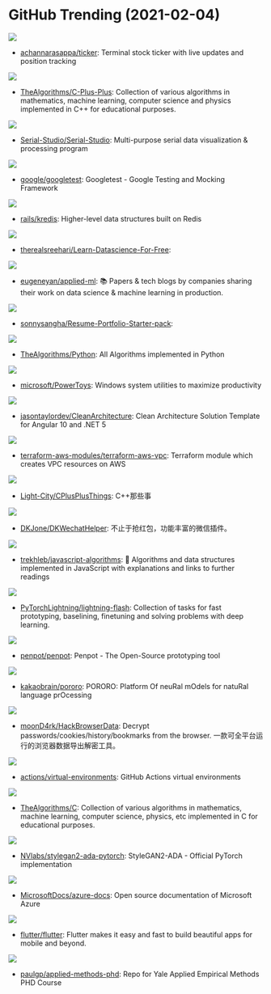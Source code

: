 # GitHub Trending (2021-02-04)

![](https://img.shields.io/badge/Go-New%201-green?style=flat-square&logo=appveyor)
- [achannarasappa/ticker](https://github.com/achannarasappa/ticker): Terminal stock ticker with live updates and position tracking

![](https://img.shields.io/badge/C%2B%2B-New%20256-green?style=flat-square&logo=appveyor)
- [TheAlgorithms/C-Plus-Plus](https://github.com/TheAlgorithms/C-Plus-Plus): Collection of various algorithms in mathematics, machine learning, computer science and physics implemented in C++ for educational purposes.

![](https://img.shields.io/badge/C%2B%2B-New%20281-green?style=flat-square&logo=appveyor)
- [Serial-Studio/Serial-Studio](https://github.com/Serial-Studio/Serial-Studio): Multi-purpose serial data visualization & processing program

![](https://img.shields.io/badge/C%2B%2B-New%2034-green?style=flat-square&logo=appveyor)
- [google/googletest](https://github.com/google/googletest): Googletest - Google Testing and Mocking Framework

![](https://img.shields.io/badge/Ruby-New%2077-green?style=flat-square&logo=appveyor)
- [rails/kredis](https://github.com/rails/kredis): Higher-level data structures built on Redis

![](https://img.shields.io/badge/none-New%20796-green?style=flat-square&logo=appveyor)
- [therealsreehari/Learn-Datascience-For-Free](https://github.com/therealsreehari/Learn-Datascience-For-Free): 

![](https://img.shields.io/badge/none-New%20358-green?style=flat-square&logo=appveyor)
- [eugeneyan/applied-ml](https://github.com/eugeneyan/applied-ml): 📚 Papers & tech blogs by companies sharing their work on data science & machine learning in production.

![](https://img.shields.io/badge/JavaScript-New%209-green?style=flat-square&logo=appveyor)
- [sonnysangha/Resume-Portfolio-Starter-pack](https://github.com/sonnysangha/Resume-Portfolio-Starter-pack): 

![](https://img.shields.io/badge/Python-New%20316-green?style=flat-square&logo=appveyor)
- [TheAlgorithms/Python](https://github.com/TheAlgorithms/Python): All Algorithms implemented in Python

![](https://img.shields.io/badge/C%23-New%20131-green?style=flat-square&logo=appveyor)
- [microsoft/PowerToys](https://github.com/microsoft/PowerToys): Windows system utilities to maximize productivity

![](https://img.shields.io/badge/C%23-New%20201-green?style=flat-square&logo=appveyor)
- [jasontaylordev/CleanArchitecture](https://github.com/jasontaylordev/CleanArchitecture): Clean Architecture Solution Template for Angular 10 and .NET 5

![](https://img.shields.io/badge/HCL-New%2062-green?style=flat-square&logo=appveyor)
- [terraform-aws-modules/terraform-aws-vpc](https://github.com/terraform-aws-modules/terraform-aws-vpc): Terraform module which creates VPC resources on AWS

![](https://img.shields.io/badge/C%2B%2B-New%2067-green?style=flat-square&logo=appveyor)
- [Light-City/CPlusPlusThings](https://github.com/Light-City/CPlusPlusThings): C++那些事

![](https://img.shields.io/badge/Objective-C-New%2021-green?style=flat-square&logo=appveyor)
- [DKJone/DKWechatHelper](https://github.com/DKJone/DKWechatHelper): 不止于抢红包，功能丰富的微信插件。

![](https://img.shields.io/badge/JavaScript-New%20222-green?style=flat-square&logo=appveyor)
- [trekhleb/javascript-algorithms](https://github.com/trekhleb/javascript-algorithms): 📝 Algorithms and data structures implemented in JavaScript with explanations and links to further readings

![](https://img.shields.io/badge/Python-New%20104-green?style=flat-square&logo=appveyor)
- [PyTorchLightning/lightning-flash](https://github.com/PyTorchLightning/lightning-flash): Collection of tasks for fast prototyping, baselining, finetuning and solving problems with deep learning.

![](https://img.shields.io/badge/Clojure-New%20123-green?style=flat-square&logo=appveyor)
- [penpot/penpot](https://github.com/penpot/penpot): Penpot - The Open-Source prototyping tool

![](https://img.shields.io/badge/Python-New%20143-green?style=flat-square&logo=appveyor)
- [kakaobrain/pororo](https://github.com/kakaobrain/pororo): PORORO: Platform Of neuRal mOdels for natuRal language prOcessing

![](https://img.shields.io/badge/Go-New%2057-green?style=flat-square&logo=appveyor)
- [moonD4rk/HackBrowserData](https://github.com/moonD4rk/HackBrowserData): Decrypt passwords/cookies/history/bookmarks from the browser. 一款可全平台运行的浏览器数据导出解密工具。

![](https://img.shields.io/badge/PowerShell-New%2026-green?style=flat-square&logo=appveyor)
- [actions/virtual-environments](https://github.com/actions/virtual-environments): GitHub Actions virtual environments

![](https://img.shields.io/badge/C-New%2023-green?style=flat-square&logo=appveyor)
- [TheAlgorithms/C](https://github.com/TheAlgorithms/C): Collection of various algorithms in mathematics, machine learning, computer science, physics, etc implemented in C for educational purposes.

![](https://img.shields.io/badge/Python-New%20123-green?style=flat-square&logo=appveyor)
- [NVlabs/stylegan2-ada-pytorch](https://github.com/NVlabs/stylegan2-ada-pytorch): StyleGAN2-ADA - Official PyTorch implementation

![](https://img.shields.io/badge/PowerShell-New%206-green?style=flat-square&logo=appveyor)
- [MicrosoftDocs/azure-docs](https://github.com/MicrosoftDocs/azure-docs): Open source documentation of Microsoft Azure

![](https://img.shields.io/badge/Dart-New%20343-green?style=flat-square&logo=appveyor)
- [flutter/flutter](https://github.com/flutter/flutter): Flutter makes it easy and fast to build beautiful apps for mobile and beyond.

![](https://img.shields.io/badge/TeX-New%2012-green?style=flat-square&logo=appveyor)
- [paulgp/applied-methods-phd](https://github.com/paulgp/applied-methods-phd): Repo for Yale Applied Empirical Methods PHD Course

